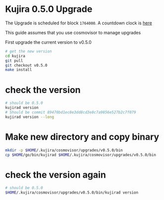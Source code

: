 # Kujira 0.5.0 Upgrade

The Upgrade is scheduled for block `1764000`. A countdown clock is [here](https://cosmos.mintthemoon.xyz/kujira/gov/25)

This guide assumes that you use cosmovisor to manage upgrades

First upgrade the current version to v0.5.0

```bash
# get the new version
cd kujira
git pull
git checkout v0.5.0
make install
```

# check the version

```bash
# should be 0.5.0
kujirad version
# Should be commit 89470bd1ec8e3dd8cd3e8c7a9856e527b2c7f079
kujirad version --long
```

# Make new directory and copy binary

```bash
mkdir -p $HOME/.kujira/cosmovisor/upgrades/v0.5.0/bin
cp $HOME/go/bin/kujirad $HOME/.kujira/cosmovisor/upgrades/v0.5.0/bin
```

# check the version again

```bash
# should be 0.5.0
$HOME/.kujira/cosmovisor/upgrades/v0.5.0/bin/kujirad version
```
